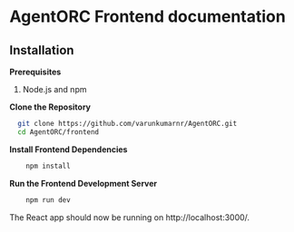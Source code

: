 # AgentORC Frontend documentation

## Installation

**Prerequisites**

1. Node.js and npm

**Clone the Repository**

```bash
  git clone https://github.com/varunkumarnr/AgentORC.git
  cd AgentORC/frontend
```

**Install Frontend Dependencies**

```bash
    npm install
```

**Run the Frontend Development Server**

```bash
    npm run dev
```

The React app should now be running on http://localhost:3000/.
